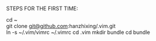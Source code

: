 STEPS FOR THE FIRST TIME:

cd ~<br />
git clone git@github.com:hanzhixing/.vim.git<br />
ln -s ~/.vim/vimrc ~/.vimrc
cd .vim
mkdir bundle
cd bundle

